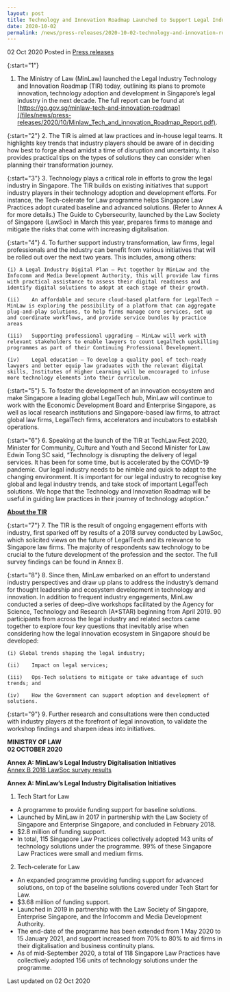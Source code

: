 ```yaml
---
layout: post
title: Technology and Innovation Roadmap Launched to Support Legal Industry in Adoption of LegalTech 
date: 2020-10-02
permalink: /news/press-releases/2020-10-02-technology-and-innovation-roadmap-launched-to-support-legal-industry-in-adoption-of-legaltech/
---
```


02 Oct 2020 Posted in [Press releases](/news/press-releases)

{:start="1"}
1.	The Ministry of Law (MinLaw) launched the Legal Industry Technology and Innovation Roadmap (TIR) today, outlining its plans to promote innovation, technology adoption and development in Singapore’s legal industry in the next decade. The full report can be found at [https://go.gov.sg/minlaw-tech-and-innovation-roadmap](/files/news/press-releases/2020/10/Minlaw_Tech_and_innovation_Roadmap_Report.pdf).

{:start="2"}
2.	The TIR is aimed at law practices and in-house legal teams. It highlights key trends that industry players should be aware of in deciding how best to forge ahead amidst a time of disruption and uncertainty. It also provides practical tips on the types of solutions they can consider when planning their transformation journey. 

{:start="3"}
3.	Technology plays a critical role in efforts to grow the legal industry in Singapore. The TIR builds on existing initiatives that support industry players in their technology adoption and development efforts. For instance, the Tech-celerate for Law programme helps Singapore Law Practices adopt curated baseline and advanced solutions. (Refer to Annex A for more details.) The Guide to Cybersecurity, launched by the Law Society of Singapore (LawSoc) in March this year, prepares firms to manage and mitigate the risks that come with increasing digitalisation. 

{:start="4"}
4.	To further support industry transformation, law firms, legal professionals and the industry can benefit from various initiatives that will be rolled out over the next two years. This includes, among others:

    (i)	A Legal Industry Digital Plan – Put together by MinLaw and the Infocomm and Media Development Authority, this will provide law firms with practical assistance to assess their digital readiness and identify digital solutions to adopt at each stage of their growth.

    (ii)	An affordable and secure cloud-based platform for LegalTech – MinLaw is exploring the possibility of a platform that can aggregate plug-and-play solutions, to help firms manage core services, set up and coordinate workflows, and provide service bundles by practice areas
    
    (iii)	Supporting professional upgrading – MinLaw will work with relevant stakeholders to enable lawyers to count LegalTech upskilling programmes as part of their Continuing Professional Development. 
    
    (iv)	Legal education – To develop a quality pool of tech-ready lawyers and better equip law graduates with the relevant digital skills, Institutes of Higher Learning will be encouraged to infuse more technology elements into their curriculum.

{:start="5"}
5.	To foster the development of an innovation ecosystem and make Singapore a leading global LegalTech hub, MinLaw will continue to work with the Economic Development Board and Enterprise Singapore, as well as local research institutions and Singapore-based law firms, to attract global law firms, LegalTech firms, accelerators and incubators to establish operations.

{:start="6"}
6.	Speaking at the launch of the TIR at TechLaw.Fest 2020, Minister for Community, Culture and Youth and Second Minister for Law Edwin Tong SC said, “Technology is disrupting the delivery of legal services. It has been for some time, but is accelerated by the COVID-19 pandemic. Our legal industry needs to be nimble and quick to adapt to the changing environment. It is important for our legal industry to recognise key global and legal industry trends, and take stock of important LegalTech solutions. We hope that the Technology and Innovation Roadmap will be useful in guiding law practices in their journey of technology adoption.”

**<u>About the TIR</u>**

{:start="7"}
7.	The TIR is the result of ongoing engagement efforts with industry, first sparked off by results of a 2018 survey conducted by LawSoc, which solicited views on the future of LegalTech and its relevance to Singapore law firms. The majority of respondents saw technology to be crucial to the future development of the profession and the sector.  The full survey findings can be found in Annex B.

{:start="8"}
8.	Since then, MinLaw embarked on an effort to understand industry perspectives and draw up plans to address the industry’s demand for thought leadership and ecosystem development in technology and innovation. In addition to frequent industry engagements, MinLaw conducted a series of deep-dive workshops facilitated by the Agency for Science, Technology and Research (A*STAR) beginning from April 2019. 90 participants from across the legal industry and related sectors came together to explore four key questions that inevitably arise when considering how the legal innovation ecosystem in Singapore should be developed:

    (i)	Global trends shaping the legal industry;
    
    (ii)	Impact on legal services;
    
    (iii)	Ops-Tech solutions to mitigate or take advantage of such trends; and
    
    (iv)	How the Government can support adoption and development of solutions.

{:start="9"}
9.	Further research and consultations were then conducted with industry players at the forefront of legal innovation, to validate the workshop findings and sharpen ideas into initiatives. 


**MINISTRY OF LAW**
<br>**02 OCTOBER 2020**

**Annex A: MinLaw’s Legal Industry Digitalisation Initiatives**<br>
[Annex B 2018 LawSoc survey results](/files/news/press-releases/2020/10/ANNEX_B_LawSociety_LegalTech_Summary_Report_07-Mar.pdf)

**Annex A: MinLaw’s Legal Industry Digitalisation Initiatives**

1.	Tech Start for Law
-	A programme to provide funding support for baseline solutions.
-	Launched by MinLaw in 2017 in partnership with the Law Society of Singapore and Enterprise Singapore, and concluded in February 2018. 
-	$2.8 million of funding support.
-	In total, 115 Singapore Law Practices collectively adopted 143 units of technology solutions under the programme. 99% of these Singapore Law Practices were small and medium firms.

2.	Tech-celerate for Law 
-	An expanded programme providing funding support for advanced solutions, on top of the baseline solutions covered under Tech Start for Law.
-	$3.68 million of funding support.
-	Launched in 2019 in partnership with the Law Society of Singapore, Enterprise Singapore, and the Infocomm and Media Development Authority. 
-	The end-date of the programme has been extended from 1 May 2020 to 15 January 2021, and support increased from 70% to 80% to aid firms in their digitalisation and business continuity plans. 
-	As of mid-September 2020, a total of 118 Singapore Law Practices have collectively adopted 156 units of technology solutions under the programme. 


<p class="right-side-updated">Last updated on 02 Oct 2020</p>
